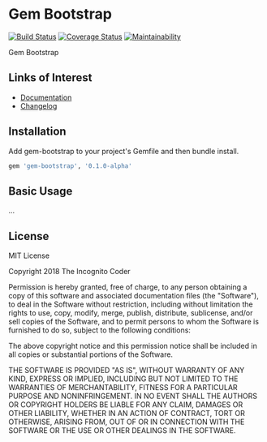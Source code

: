 # Gem Bootstrap

[![Build Status](https://travis-ci.org/theincognitocoder/gem-bootstrap.svg?branch=master)](https://travis-ci.org/theincognitocoder/gem-bootstrap)
[![Coverage Status](https://coveralls.io/repos/github/theincognitocoder/gem-bootstrap/badge.svg?branch=master)](https://coveralls.io/github/theincognitocoder/gem-bootstrap?branch=master)
[![Maintainability](https://api.codeclimate.com/v1/badges/f9ac56f41cd6333d98ee/maintainability)](https://codeclimate.com/github/theincognitocoder/gem-bootstrap/maintainability)

Gem Bootstrap

## Links of Interest

* [Documentation](https://www.rubydoc.info/github/theincognitocoder/gem-bootstrap/master)
* [Changelog](https://github.com/theincognitocoder/gem-bootstrap/blob/master/CHANGELOG.md)

## Installation

Add gem-bootstrap to your project's Gemfile and then bundle install.

```ruby
gem 'gem-bootstrap', '0.1.0-alpha'
```

## Basic Usage

...

## License

MIT License

Copyright 2018 The Incognito Coder

Permission is hereby granted, free of charge, to any person obtaining a copy
of this software and associated documentation files (the "Software"), to deal
in the Software without restriction, including without limitation the rights
to use, copy, modify, merge, publish, distribute, sublicense, and/or sell
copies of the Software, and to permit persons to whom the Software is furnished
to do so, subject to the following conditions:

The above copyright notice and this permission notice shall be included in
all copies or substantial portions of the Software.

THE SOFTWARE IS PROVIDED "AS IS", WITHOUT WARRANTY OF ANY KIND, EXPRESS OR
IMPLIED, INCLUDING BUT NOT LIMITED TO THE WARRANTIES OF MERCHANTABILITY,
FITNESS FOR A PARTICULAR PURPOSE AND NONINFRINGEMENT. IN NO EVENT SHALL THE
AUTHORS OR COPYRIGHT HOLDERS BE LIABLE FOR ANY CLAIM, DAMAGES OR OTHER
LIABILITY, WHETHER IN AN ACTION OF CONTRACT, TORT OR OTHERWISE, ARISING FROM,
OUT OF OR IN CONNECTION WITH THE SOFTWARE OR THE USE OR OTHER DEALINGS IN THE
SOFTWARE.
